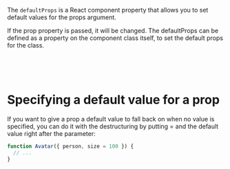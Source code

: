
The `defaultProps` is a React component property that allows you to set default values for the props argument.

 If the prop property is passed, it will be changed. The defaultProps can be defined as a property on the component class itself, to set the default props for the class.


&nbsp;


&nbsp;

# Specifying a default value for a prop 

If you want to give a prop a default value to fall back on when no value is specified, you can do it with the destructuring by putting = and the default value right after the parameter:



```js
function Avatar({ person, size = 100 }) {
  // ...
}
```

&nbsp;
&nbsp;
&nbsp;
&nbsp;
&nbsp;
&nbsp;
&nbsp;
&nbsp;
&nbsp;
&nbsp;
&nbsp;
&nbsp;
&nbsp;
&nbsp;
&nbsp;
&nbsp;
&nbsp;
&nbsp;
&nbsp;
&nbsp;
&nbsp;
&nbsp;
&nbsp;
